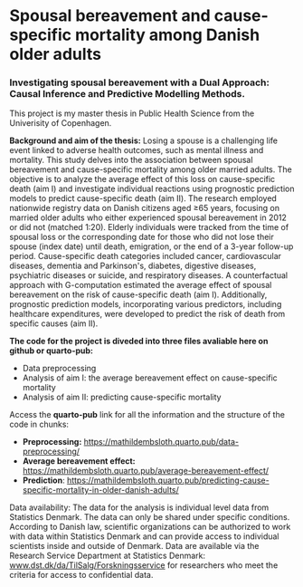 # Spousal bereavement and cause-specific mortality among Danish older adults
### Investigating spousal bereavement with a Dual Approach: Causal Inference and Predictive Modelling Methods.

This project is my master thesis in Public Health Science from the Univerisity of Copenhagen.

**Background and aim of the thesis:**
Losing a spouse is a challenging life event linked to adverse health outcomes, such as mental illness and mortality. This study delves into the association between spousal bereavement and cause-specific mortality among older married adults. The objective is to analyze the average effect of this loss on cause-specific death (aim I) and investigate individual reactions using prognostic prediction models to predict cause-specific death (aim II). The research employed nationwide registry data on Danish citizens aged ≥65 years, focusing on married older adults who either experienced spousal bereavement in 2012 or did not (matched 1:20). Elderly individuals were tracked from the time of spousal loss or the corresponding date for those who did not lose their spouse (index date) until death, emigration, or the end of a 3-year follow-up period. Cause-specific death categories included cancer, cardiovascular diseases, dementia and Parkinson's, diabetes, digestive diseases, psychiatric diseases or suicide, and respiratory diseases. A counterfactual approach with G-computation estimated the average effect of spousal bereavement on the risk of cause-specific death (aim I). Additionally, prognostic prediction models, incorporating various predictors, including healthcare expenditures, were developed to predict the risk of death from specific causes (aim II).

**The code for the project is diveded into three files avaliable here on github or quarto-pub:**
- Data preprocessing
- Analysis of aim I: the average bereavement effect on cause-specific mortality
- Analysis of aim II: predicting cause-specific mortality

Access the **quarto-pub** link for all the information and the structure of the code in chunks:
- **Preprocessing:** https://mathildembsloth.quarto.pub/data-preprocessing/
- **Average bereavement effect:** https://mathildembsloth.quarto.pub/average-bereavement-effect/
- **Prediction**: https://mathildembsloth.quarto.pub/predicting-cause-specific-mortality-in-older-danish-adults/

Data availability:
The data for the analysis is individual level data from Statistics Denmark. The data can only be shared under specific conditions. According to Danish law, scientific organizations can be authorized to work with data within Statistics Denmark and can provide access to individual scientists inside and outside of Denmark. Data are available via the Research Service Department at Statistics Denmark: www.dst.dk/da/TilSalg/Forskningsservice for researchers who meet the criteria for access to confidential data.
